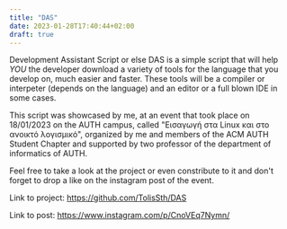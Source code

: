 ```yaml
---
title: "DAS"
date: 2023-01-28T17:40:44+02:00
draft: true
---
```

Development Assistant Script or else DAS is a simple script that will help *YOU* the developer download a variety of tools for the language that you develop on, much easier and faster. These tools will be a compiler or interpeter (depends on the language) and an editor or a full blown IDE in some cases.

This script was showcased by me, at an event that took place on 18/01/2023 on the AUTH campus, called "Εισαγωγή στα Linux και στο ανοικτό λογισμικό", organized by me and members of the ACM AUTH Student Chapter and supported by two professor of the department of informatics of AUTH. 

Feel free to take a look at the project or even constribute to it and don't forget to drop a like on the instagram post of the event.

Link to project: https://github.com/TolisSth/DAS

Link to post: https://www.instagram.com/p/CnoVEq7Nymn/
